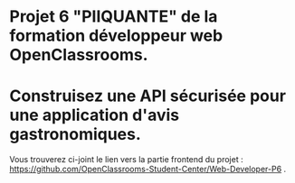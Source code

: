  # Projet 6 "PIIQUANTE" de la formation développeur web OpenClassrooms. #

 # Construisez une API sécurisée pour une application d'avis gastronomiques. #

Vous trouverez ci-joint le lien vers la partie frontend du projet : https://github.com/OpenClassrooms-Student-Center/Web-Developer-P6 .